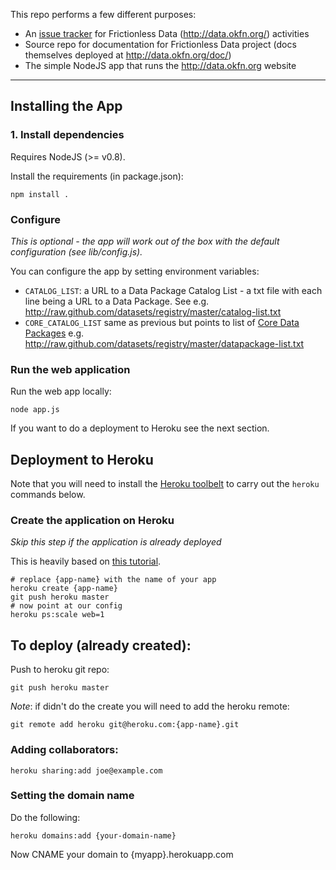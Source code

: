 This repo performs a few different purposes:

* An [issue tracker](https://github.com/okfn/data.okfn.org/issues) for
  Frictionless Data (<http://data.okfn.org/>) activities
* Source repo for documentation for Frictionless Data project (docs themselves
  deployed at <http://data.okfn.org/doc/>)
* The simple NodeJS app that runs the <http://data.okfn.org> website

----

## Installing the App

### 1. Install dependencies

Requires NodeJS (>= v0.8).

Install the requirements (in package.json):

    npm install .

### Configure

*This is optional - the app will work out of the box with the default
configuration (see lib/config.js).*

You can configure the app by setting environment variables:

* `CATALOG_LIST`: a URL to a Data Package Catalog List - a txt
  file with each line being a URL to a Data Package. See e.g.
  http://raw.github.com/datasets/registry/master/catalog-list.txt
* `CORE_CATALOG_LIST` same as previous but points to list of [Core Data
  Packages][core] e.g.
  http://raw.github.com/datasets/registry/master/datapackage-list.txt

[core]: http://data.okfn.org/roadmap/core-datasets

### Run the web application

Run the web app locally:

    node app.js

If you want to do a deployment to Heroku see the next section.

## Deployment to Heroku

Note that you will need to install the [Heroku toolbelt](https://toolbelt.heroku.com/) to carry out the `heroku` commands below.

### Create the application on Heroku

*Skip this step if the application is already deployed*

This is heavily based on [this
tutorial](https://devcenter.heroku.com/articles/python#deploy-to-heroku).

    # replace {app-name} with the name of your app
    heroku create {app-name}
    git push heroku master
    # now point at our config
    heroku ps:scale web=1

## To deploy (already created):

Push to heroku git repo:

    git push heroku master

*Note*: if didn't do the create you will need to add the heroku remote:

    git remote add heroku git@heroku.com:{app-name}.git

### Adding collaborators:

    heroku sharing:add joe@example.com

### Setting the domain name

Do the following:

    heroku domains:add {your-domain-name}

Now CNAME your domain to {myapp}.herokuapp.com

